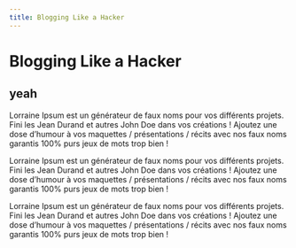 ```yaml
---
title: Blogging Like a Hacker
---
```


# Blogging Like a Hacker

## yeah

Lorraine Ipsum est un générateur de faux noms pour vos différents projets. Fini les Jean Durand et autres John Doe dans vos créations !
Ajoutez une dose d’humour à vos maquettes / présentations / récits avec nos faux noms garantis 100% purs jeux de mots trop bien !

Lorraine Ipsum est un générateur de faux noms pour vos différents projets. Fini les Jean Durand et autres John Doe dans vos créations !
Ajoutez une dose d’humour à vos maquettes / présentations / récits avec nos faux noms garantis 100% purs jeux de mots trop bien !

Lorraine Ipsum est un générateur de faux noms pour vos différents projets. Fini les Jean Durand et autres John Doe dans vos créations !
Ajoutez une dose d’humour à vos maquettes / présentations / récits avec nos faux noms garantis 100% purs jeux de mots trop bien !
